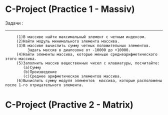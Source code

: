 # C-Project (Practice 1 - Massiv)
  Задачи  :
  ***
         (1)В массиве найти максимальный элемент с четным индексом.
         (2)Найти модуль минимального элемента массива.
         (3)В массиве вычислить сумму четных положительных элементов.
              Задать массив в диапозоне от -10000 до +10000.  
         (4)Найти элементы массива, которые меньше среднеарифметического этого массива.
         (5)Заполнить массив вещественных чисел с клавиатуры, посчитайте:
            (a)Сумму
            (b)Произведение
            (c)Среднее арифметическое элементов массива.
         (6)Вычислить сумму модуля элементов  массива, которые расположены после 1-го отрицательного элемента.
# C-Project (Practive 2 - Matrix)

